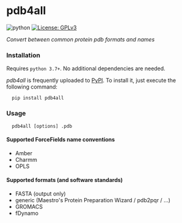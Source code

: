# pdb4all

![python](https://img.shields.io/badge/python-3.7+-red.svg)
[![License: GPLv3](https://img.shields.io/badge/license-GPLv3-blue.svg)](https://www.gnu.org/licenses/gpl-3.0)

*Convert between common protein pdb formats and names*

### Installation
Requires `python 3.7+`. No additional dependencies are needed.

*pdb4all* is frequently uploaded to [PyPI](https://pypi.org/project/pdb4all/). To install it, just execute the following command:
```
  pip install pdb4all
```

### Usage
```
  pdb4all [options] .pdb
```

#### Supported ForceFields name conventions
  * Amber
  * Charmm
  * OPLS

#### Supported formats (and software standards)
  * FASTA (output only)
  * generic (Maestro's Protein Preparation Wizard / pdb2pqr / ...)
  * GROMACS
  * fDynamo
